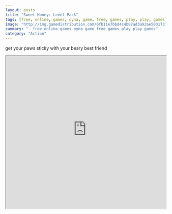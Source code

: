 ```yaml
---
layout: posts
title: "Sweet Honey: Level Pack"
tags: [free, online, games, oyna, game, free, games, play, play, games]
image: "http://img.gamedistribution.com/6fb11e7bbd4c4b87ad3a92ae503173fb.jpg"
summary: "  free online games oyna game free games play play games"
category: "Action"
---
```


get your paws sticky with your beary best friend

<iframe width="100%" height="480px;" src="http://flash.gamedistribution.com?game=6fb11e7bbd4c4b87ad3a92ae503173fb"></iframe>